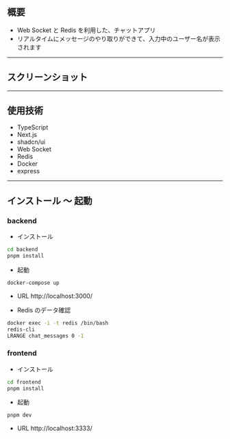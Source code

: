 ## 概要

- Web Socket と Redis を利用した、チャットアプリ
- リアルタイムにメッセージのやり取りができて、入力中のユーザー名が表示されます

---

## スクリーンショット

---

## 使用技術

- TypeScript
- Next.js
- shadcn/ui
- Web Socket
- Redis
- Docker
- express

---

## インストール 〜 起動

### backend

- インストール

```bash
cd backend
pnpm install
```

- 起動

```bash
docker-compose up
```

- URL
  http://localhost:3000/

- Redis のデータ確認

```bash
docker exec -i -t redis /bin/bash
redis-cli
LRANGE chat_messages 0 -1
```

### frontend

- インストール

```bash
cd frontend
pnpm install
```

- 起動

```bash
pnpm dev
```

- URL
  http://localhost:3333/
